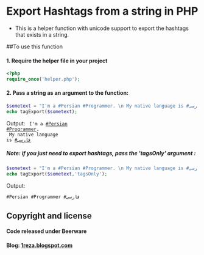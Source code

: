 Export Hashtags from a string in PHP
======================================
- This is a helper function with unicode support to export the hashtags that exists in a string.

##To use this function
#### 1. Require the helper file in your project
 ```php
<?php
require_once('helper.php'); 
```

#### 2. Pass a string as an argument to the function:
 ```php 
$sometext = "I'm a #Persian #Programmer. \n My native language is #فارسی";
echo tagExport($sometext); 
```  
 Output:
 <code>
 I'm a <a href="?lookfor=Persian">#Persian</a> <a href="?lookfor=Programmer">#Programmer</a>. <br> My native language is <a href="?lookfor=فارسی">#فارسی</a>
</code> 

##### Note: if you just need to export hashtags, pass the 'tagsOnly' argument :
 ```php 
$sometext = "I'm a #Persian #Programmer. \n My native language is #فارسی";
echo tagExport($sometext,'tagsOnly'); 
```  
 Output:
 ```html 
#Persian #Programmer #فارسی
```  

 

## Copyright and license
#### Code released under Beerware
#### Blog: <a href="http://1reza.blogspot.com/"> 1reza.blogspot.com </a>
